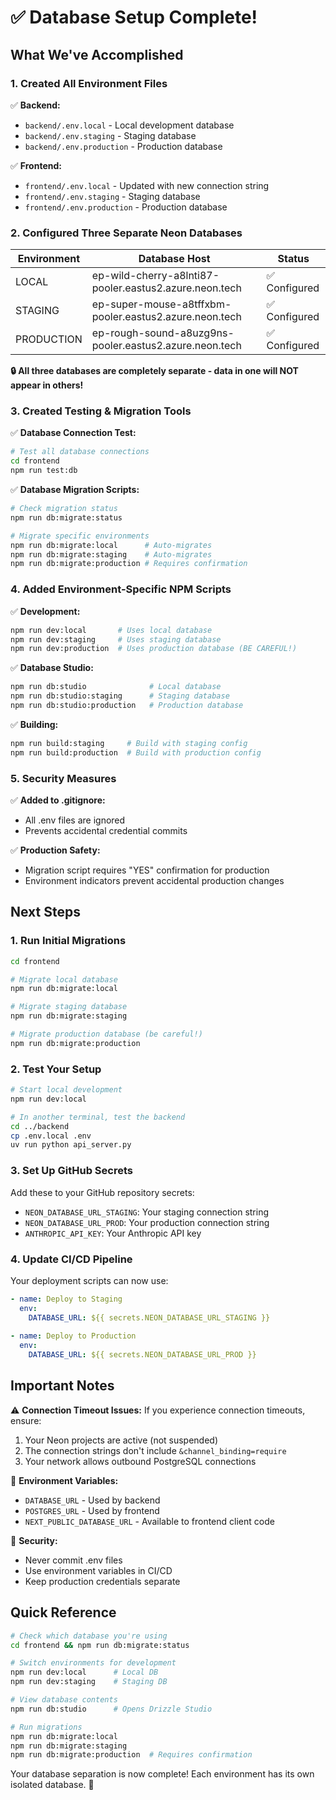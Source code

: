 # ✅ Database Setup Complete!

## What We've Accomplished

### 1. Created All Environment Files
✅ **Backend:**
- `backend/.env.local` - Local development database
- `backend/.env.staging` - Staging database
- `backend/.env.production` - Production database

✅ **Frontend:**
- `frontend/.env.local` - Updated with new connection string
- `frontend/.env.staging` - Staging database
- `frontend/.env.production` - Production database

### 2. Configured Three Separate Neon Databases

| Environment | Database Host | Status |
|-------------|--------------|---------|
| LOCAL | ep-wild-cherry-a8lnti87-pooler.eastus2.azure.neon.tech | ✅ Configured |
| STAGING | ep-super-mouse-a8tffxbm-pooler.eastus2.azure.neon.tech | ✅ Configured |
| PRODUCTION | ep-rough-sound-a8uzg9ns-pooler.eastus2.azure.neon.tech | ✅ Configured |

**🔒 All three databases are completely separate - data in one will NOT appear in others!**

### 3. Created Testing & Migration Tools

✅ **Database Connection Test:**
```bash
# Test all database connections
cd frontend
npm run test:db
```

✅ **Database Migration Scripts:**
```bash
# Check migration status
npm run db:migrate:status

# Migrate specific environments
npm run db:migrate:local      # Auto-migrates
npm run db:migrate:staging    # Auto-migrates
npm run db:migrate:production # Requires confirmation
```

### 4. Added Environment-Specific NPM Scripts

✅ **Development:**
```bash
npm run dev:local       # Uses local database
npm run dev:staging     # Uses staging database
npm run dev:production  # Uses production database (BE CAREFUL!)
```

✅ **Database Studio:**
```bash
npm run db:studio              # Local database
npm run db:studio:staging      # Staging database
npm run db:studio:production   # Production database
```

✅ **Building:**
```bash
npm run build:staging     # Build with staging config
npm run build:production  # Build with production config
```

### 5. Security Measures

✅ **Added to .gitignore:**
- All .env files are ignored
- Prevents accidental credential commits

✅ **Production Safety:**
- Migration script requires "YES" confirmation for production
- Environment indicators prevent accidental production changes

## Next Steps

### 1. Run Initial Migrations
```bash
cd frontend

# Migrate local database
npm run db:migrate:local

# Migrate staging database
npm run db:migrate:staging

# Migrate production database (be careful!)
npm run db:migrate:production
```

### 2. Test Your Setup
```bash
# Start local development
npm run dev:local

# In another terminal, test the backend
cd ../backend
cp .env.local .env
uv run python api_server.py
```

### 3. Set Up GitHub Secrets
Add these to your GitHub repository secrets:
- `NEON_DATABASE_URL_STAGING`: Your staging connection string
- `NEON_DATABASE_URL_PROD`: Your production connection string
- `ANTHROPIC_API_KEY`: Your Anthropic API key

### 4. Update CI/CD Pipeline
Your deployment scripts can now use:
```yaml
- name: Deploy to Staging
  env:
    DATABASE_URL: ${{ secrets.NEON_DATABASE_URL_STAGING }}
    
- name: Deploy to Production
  env:
    DATABASE_URL: ${{ secrets.NEON_DATABASE_URL_PROD }}
```

## Important Notes

⚠️ **Connection Timeout Issues:**
If you experience connection timeouts, ensure:
1. Your Neon projects are active (not suspended)
2. The connection strings don't include `&channel_binding=require`
3. Your network allows outbound PostgreSQL connections

📝 **Environment Variables:**
- `DATABASE_URL` - Used by backend
- `POSTGRES_URL` - Used by frontend
- `NEXT_PUBLIC_DATABASE_URL` - Available to frontend client code

🔐 **Security:**
- Never commit .env files
- Use environment variables in CI/CD
- Keep production credentials separate

## Quick Reference

```bash
# Check which database you're using
cd frontend && npm run db:migrate:status

# Switch environments for development
npm run dev:local      # Local DB
npm run dev:staging    # Staging DB

# View database contents
npm run db:studio      # Opens Drizzle Studio

# Run migrations
npm run db:migrate:local
npm run db:migrate:staging
npm run db:migrate:production  # Requires confirmation
```

Your database separation is now complete! Each environment has its own isolated database. 🎉